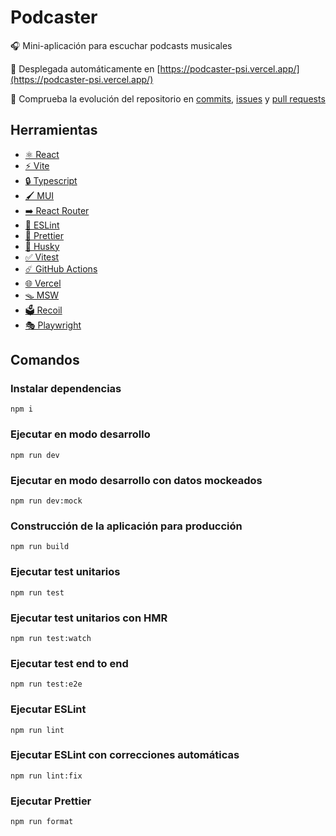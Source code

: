 # Podcaster

🎧 Mini-aplicación para escuchar podcasts musicales

🚀 Desplegada automáticamente en [https://podcaster-psi.vercel.app/](https://podcaster-psi.vercel.app/)

📜 Comprueba la evolución del repositorio en [commits](https://github.com/am-soto/podcaster/commits), [issues](https://github.com/am-soto/podcaster/issues) y [pull requests](https://github.com/am-soto/podcaster/pulls)

## Herramientas

- [⚛️ React](https://react.dev/)
- [⚡ Vite](https://vitejs.dev/)
- [🔒 Typescript](https://www.typescriptlang.org/)
- [🖌️ MUI](https://mui.com/material-ui/)
- [➡️ React Router](https://reactrouter.com/)
- [🔦 ESLint](https://eslint.org/)
- [🧹 Prettier](https://prettier.io/)
- [🐶 Husky](https://typicode.github.io/husky/)
- [✅ Vitest](https://vitest.dev/)
- [☄️ GitHub Actions](https://github.com/features/actions)
- [🌐 Vercel](https://vercel.com/)
- [🪤 MSW](https://mswjs.io/)
- [🗳️ Recoil](https://recoiljs.org/)
- [🎭 Playwright](https://playwright.dev/)

## Comandos

### Instalar dependencias
```
npm i
```
### Ejecutar en modo desarrollo
```
npm run dev
```
### Ejecutar en modo desarrollo con datos mockeados
```
npm run dev:mock
```
### Construcción de la aplicación para producción 
```
npm run build
```
### Ejecutar test unitarios
```
npm run test
```
### Ejecutar test unitarios con HMR
```
npm run test:watch
```
### Ejecutar test end to end
```
npm run test:e2e
```
### Ejecutar ESLint
```
npm run lint
```
### Ejecutar ESLint con correcciones automáticas
```
npm run lint:fix
```
### Ejecutar Prettier
```
npm run format
```